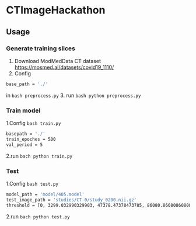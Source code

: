 # CTImageHackathon

## Usage

### Generate training slices
1. Download ModMedData CT dataset  https://mosmed.ai/datasets/covid19_1110/
3. Config
```bash
base_path = './'
```
in ```bash preprocess.py```
3. run ```bash python preprocess.py```


### Train model

1.Config ```bash train.py```
```bash
basepath = './'
train_epoches = 500
val_period = 5
```
2.run ```bach python train.py```

### Test

1.Config ```bash test.py```
```bash
model_path = 'model/405.model'
test_image_path = 'studies/CT-0/study_0200.nii.gz'
threshold = [0, 3299.032990329903, 47378.47378473785, 86080.86080860808, 214349]
```
2.run ```bach python test.py```
